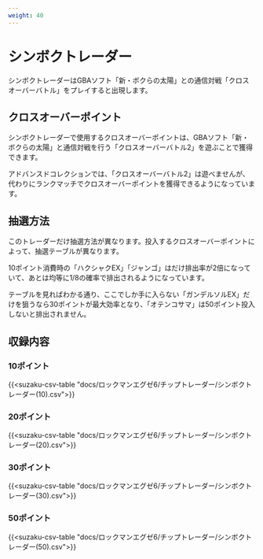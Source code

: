 ```yaml
---
weight: 40
---
```


# シンボクトレーダー

シンボクトレーダーはGBAソフト「新・ボクらの太陽」との通信対戦「クロスオーバーバトル」をプレイすると出現します。

## クロスオーバーポイント

シンボクトレーダーで使用するクロスオーバーポイントは、GBAソフト「新・ボクらの太陽」と通信対戦を行う「クロスオーバーバトル2」を遊ぶことで獲得できます。

アドバンスドコレクションでは、「クロスオーバーバトル2」は遊べませんが、代わりにランクマッチでクロスオーバーポイントを獲得できるようになっています。

## 抽選方法

このトレーダーだけ抽選方法が異なります。投入するクロスオーバーポイントによって、抽選テーブルが異なります。

10ポイント消費時の「ハクシャクEX」「ジャンゴ」はだけ排出率が2倍になっていて、あとは均等に1/8の確率で排出されるようになっています。

テーブルを見ればわかる通り、ここでしか手に入らない「ガンデルソルEX」だけを狙うなら30ポイントが最大効率となり、「オテンコサマ」は50ポイント投入しないと排出されません。

## 収録内容

### 10ポイント

{{<suzaku-csv-table "docs/ロックマンエグゼ6/チップトレーダー/シンボクトレーダー(10).csv">}}

### 20ポイント

{{<suzaku-csv-table "docs/ロックマンエグゼ6/チップトレーダー/シンボクトレーダー(20).csv">}}

### 30ポイント

{{<suzaku-csv-table "docs/ロックマンエグゼ6/チップトレーダー/シンボクトレーダー(30).csv">}}

### 50ポイント

{{<suzaku-csv-table "docs/ロックマンエグゼ6/チップトレーダー/シンボクトレーダー(50).csv">}}
